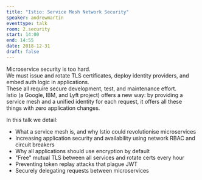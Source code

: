 ```yaml
---
title: "Istio: Service Mesh Network Security"
speaker: andrewmartin
eventtype: talk
room: 2.security
start: 14:00
end: 14:55
date: 2018-12-31
draft: false
---
```


Microservice security is too hard.  
We must issue and rotate TLS certificates, deploy identity providers, and embed auth logic in applications.  
These all require secure development, test, and maintenance effort.  
Istio (a Google, IBM, and Lyft project) offers a new way:
by providing a service mesh and a unified identity for each request,
it offers all these things with zero application changes.  

In this talk we detail:

- What a service mesh is, and why Istio could revolutionise microservices
- Increasing application security and availability using network RBAC and circuit breakers
- Why all applications should use encryption by default
- "Free" mutual TLS between all services and rotate certs every hour
- Preventing token replay attacks that plague JWT
- Securely delegating requests between microservices

